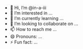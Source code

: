 - 👋 Hi, I’m @in-a-iii
- 👀 I’m interested in ...
- 🌱 I’m currently learning ...
- 💞️ I’m looking to collaborate on ...
- 📫 How to reach me ...
- 😄 Pronouns: ...
- ⚡ Fun fact: ...

<!---
in-a-iii/in-a-iii is a ✨ special ✨ repository because its `README.md` (this file) appears on your GitHub profile.
You can click the Preview link to take a look at your changes.
--->
